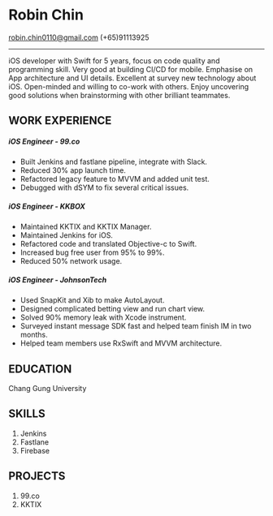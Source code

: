 # Robin Chin
robin.chin0110@gmail.com
(+65)91113925

---

iOS developer with Swift for 5 years, focus on code quality and programming skill. Very good at building CI/CD for mobile. Emphasise on App architecture and UI details. Excellent at survey new technology about iOS. Open-minded and willing to co-work with others. Enjoy uncovering good solutions when brainstorming with other brilliant teammates.

## **WORK EXPERIENCE**

##### iOS Engineer - 99.co
- Built Jenkins and fastlane pipeline, integrate with Slack.
- Reduced 30% app launch time.
- Refactored legacy feature to MVVM and added unit test.
- Debugged with dSYM to fix several critical issues.

##### iOS Engineer - KKBOX
- Maintained KKTIX and KKTIX Manager.
- Maintained Jenkins for iOS.
- Refactored code and translated Objective-c to Swift.
- Increased bug free user from 95% to 99%.
- Reduced 50% network usage.

##### iOS Engineer - JohnsonTech
- Used SnapKit and Xib to make AutoLayout.
- Designed complicated betting view and run chart view.
- Solved 90% memory leak with Xcode instrument.
- Surveyed instant message SDK fast and helped team finish IM in two months.
- Helped team members use RxSwift and MVVM architecture.

## **EDUCATION**

Chang Gung University

## **SKILLS**
1. Jenkins
2. Fastlane
3. Firebase

## **PROJECTS**
1. 99.co
2. KKTIX